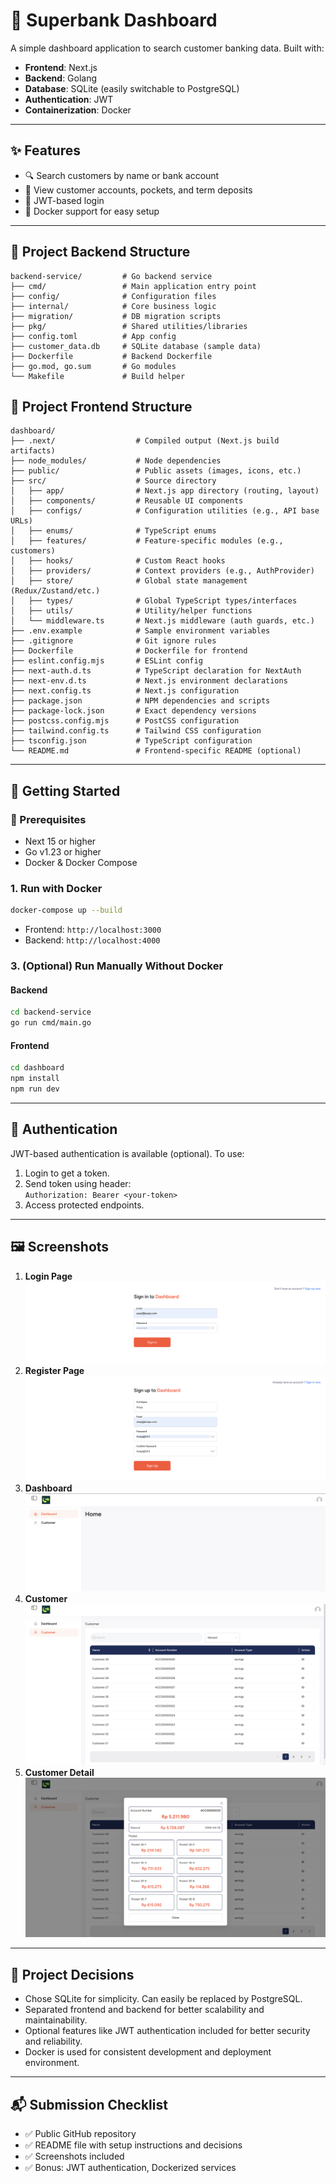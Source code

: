 # 🏦 Superbank Dashboard

A simple dashboard application to search customer banking data. Built with:

- **Frontend**: Next.js  
- **Backend**: Golang  
- **Database**: SQLite (easily switchable to PostgreSQL)  
- **Authentication**: JWT
- **Containerization**: Docker  

---

## ✨ Features

- 🔍 Search customers by name or bank account  
- 🏦 View customer accounts, pockets, and term deposits  
- 🔐 JWT-based login  
- 🐳 Docker support for easy setup  

---

## 📁 Project Backend Structure

```
backend-service/         # Go backend service
├── cmd/                 # Main application entry point
├── config/              # Configuration files
├── internal/            # Core business logic
├── migration/           # DB migration scripts
├── pkg/                 # Shared utilities/libraries
├── config.toml          # App config
├── customer_data.db     # SQLite database (sample data)
├── Dockerfile           # Backend Dockerfile
├── go.mod, go.sum       # Go modules
└── Makefile             # Build helper
```

## 📁 Project Frontend Structure

```
dashboard/
├── .next/                  # Compiled output (Next.js build artifacts)
├── node_modules/           # Node dependencies
├── public/                 # Public assets (images, icons, etc.)
├── src/                    # Source directory
│   ├── app/                # Next.js app directory (routing, layout)
│   ├── components/         # Reusable UI components
│   ├── configs/            # Configuration utilities (e.g., API base URLs)
│   ├── enums/              # TypeScript enums
│   ├── features/           # Feature-specific modules (e.g., customers)
│   ├── hooks/              # Custom React hooks
│   ├── providers/          # Context providers (e.g., AuthProvider)
│   ├── store/              # Global state management (Redux/Zustand/etc.)
│   ├── types/              # Global TypeScript types/interfaces
│   ├── utils/              # Utility/helper functions
│   └── middleware.ts       # Next.js middleware (auth guards, etc.)
├── .env.example            # Sample environment variables
├── .gitignore              # Git ignore rules
├── Dockerfile              # Dockerfile for frontend
├── eslint.config.mjs       # ESLint config
├── next-auth.d.ts          # TypeScript declaration for NextAuth
├── next-env.d.ts           # Next.js environment declarations
├── next.config.ts          # Next.js configuration
├── package.json            # NPM dependencies and scripts
├── package-lock.json       # Exact dependency versions
├── postcss.config.mjs      # PostCSS configuration
├── tailwind.config.ts      # Tailwind CSS configuration
├── tsconfig.json           # TypeScript configuration
└── README.md               # Frontend-specific README (optional)
```

---

## 🚀 Getting Started

### 🔧 Prerequisites

- Next 15 or higher
- Go v1.23 or higher
- Docker & Docker Compose


### 1. Run with Docker

```bash
docker-compose up --build
```

- Frontend: `http://localhost:3000`  
- Backend: `http://localhost:4000`

### 3. (Optional) Run Manually Without Docker

#### Backend

```bash
cd backend-service
go run cmd/main.go
```

#### Frontend

```bash
cd dashboard
npm install
npm run dev
```

---

## 🔐 Authentication

JWT-based authentication is available (optional). To use:

1. Login to get a token.
2. Send token using header:  
   `Authorization: Bearer <your-token>`  
3. Access protected endpoints.

---

## 🖼️ Screenshots

1. **Login Page**
![Login](img_login.png)
2. **Register Page**
![Register](img_register.png)
3. **Dashboard**
![Dashboard](img_dashboard.png)
4. **Customer** 
![Customer](img_customer.png)
5. **Customer Detail** 
![CustomerDetail](img_customer_detail.png)

---

## 📆 Project Decisions

- Chose SQLite for simplicity. Can easily be replaced by PostgreSQL.
- Separated frontend and backend for better scalability and maintainability.
- Optional features like JWT authentication included for better security and reliability.
- Docker is used for consistent development and deployment environment.

---

## 📬 Submission Checklist

- ✅ Public GitHub repository  
- ✅ README file with setup instructions and decisions  
- ✅ Screenshots included  
- ✅ Bonus: JWT authentication, Dockerized services  

